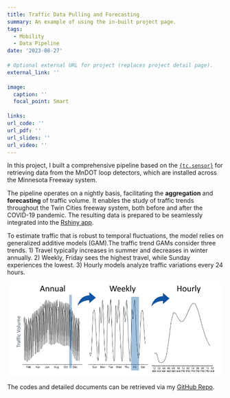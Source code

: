 ```yaml
---
title: Traffic Data Pulling and Forecasting
summary: An example of using the in-built project page.
tags:
  - Mobility
  - Data Pipeline
date: '2023-08-27'

# Optional external URL for project (replaces project detail page).
external_link: ''

image:
  caption: ''
  focal_point: Smart

links:
url_code: ''
url_pdf: ''
url_slides: ''
url_video: ''
---
```


In this project, I built a comprehensive pipeline based on the [`{tc.sensor}`](https://github.com/Metropolitan-Council/tc.sensors) for retrieving data from the MnDOT loop detectors, which are installed across the Minnesota Freeway system.

The pipeline operates on a nightly basis, facilitating the **aggregation** and **forecasting** of traffic volume. It enables the study of traffic trends throughout the Twin Cities freeway system, both before and after the COVID-19 pandemic. The resulting data is prepared to be seamlessly integrated into the [Rshiny app](https://metrotransitmn.shinyapps.io/freeway-traffic-trends/).

To estimate traffic that is robust to temporal fluctuations, the model relies on generalized additive models (GAM).The traffic trend GAMs consider three trends. 1) Travel typically increases in summer and decreases in winter annually. 2) Weekly, Friday sees the highest travel, while Sunday experiences the lowest. 3) Hourly models analyze traffic variations every 24 hours.


![To estimate traffic that is robust to temporal fluctuations, the model relies on generalized additive models (GAM).The traffic trend GAMs consider three trends. 1) Travel typically increases in summer and decreases in winter annually. 2) Weekly, Friday sees the highest travel, while Sunday experiences the lowest. 3) Hourly models analyze traffic variations every 24 hours.](scale-plot.JPG)  

The codes and detailed documents can be retrieved via my [GitHub Repo](https://github.com/YaxuanSeanZhang/Traffic-Data-Pipeline).
